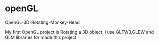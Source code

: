 # openGL
OpenGL-3D-Rotating-Monkey-Head

My first OpenGL project is Rotating a 3D object. I use GLFW3,GLEW and GLM libraries for made this project.